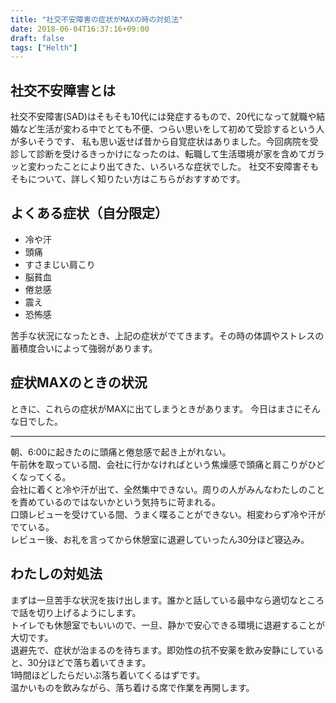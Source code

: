 ```yaml
---
title: "社交不安障害の症状がMAXの時の対処法"
date: 2018-06-04T16:37:16+09:00
draft: false
tags: ["Helth"]
---
```

## 社交不安障害とは
社交不安障害(SAD)はそもそも10代には発症するもので、20代になって就職や結婚など生活が変わる中でとても不便、つらい思いをして初めて受診するという人が多いそうです、
私も思い返せば昔から自覚症状はありました。今回病院を受診して診断を受けるきっかけになったのは、転職して生活環境が家を含めてガラッと変わったことにより出てきた、いろいろな症状でした。
社交不安障害そもそもについて、詳しく知りたい方はこちらがおすすめです。

## よくある症状（自分限定）

* 冷や汗
* 頭痛
* すさまじい肩こり
* 脳貧血
* 倦怠感
* 震え
* 恐怖感

苦手な状況になったとき、上記の症状がでてきます。その時の体調やストレスの蓄積度合いによって強弱があります。

## 症状MAXのときの状況
ときに、これらの症状がMAXに出てしまうときがあります。
今日はまさにそんな日でした。

***

朝、6:00に起きたのに頭痛と倦怠感で起き上がれない。<br>
午前休を取っている間、会社に行かなければという焦燥感で頭痛と肩こりがひどくなってくる。<br>
会社に着くと冷や汗が出て、全然集中できない。周りの人がみんなわたしのことを責めているのではないかという気持ちに苛まれる。<br>
口頭レビューを受けている間、うまく喋ることができない。相変わらず冷や汗がでている。<br>
レビュー後、お礼を言ってから休憩室に退避していったん30分ほど寝込み。

## わたしの対処法
まずは一旦苦手な状況を抜け出します。誰かと話している最中なら適切なところで話を切り上げるようにします。<br>
トイレでも休憩室でもいいので、一旦、静かで安心できる環境に退避することが大切です。<br>
退避先で、症状が治まるのを待ちます。即効性の抗不安薬を飲み安静にしていると、30分ほどで落ち着いてきます。<br>
1時間ほどしたらだいぶ落ち着いてくるはずです。<br>
温かいものを飲みながら、落ち着ける席で作業を再開します。
